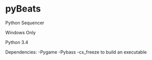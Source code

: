 # pyBeats
Python Sequencer

Windows Only

Python 3.4

Dependencies:
-Pygame
-Pybass
-cx_freeze to build an executable
